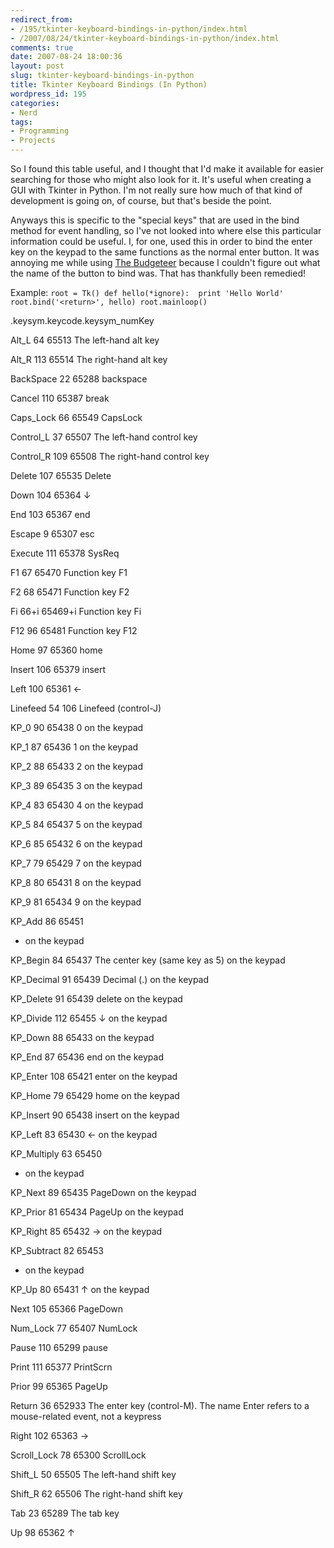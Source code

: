 ```yaml
---
redirect_from:
- /195/tkinter-keyboard-bindings-in-python/index.html
- /2007/08/24/tkinter-keyboard-bindings-in-python/index.html
comments: true
date: 2007-08-24 18:00:36
layout: post
slug: tkinter-keyboard-bindings-in-python
title: Tkinter Keyboard Bindings (In Python)
wordpress_id: 195
categories:
- Nerd
tags:
- Programming
- Projects
---
```


So I found this table useful, and I thought that I'd make it available for easier searching for those who might also look for it.  It's useful when creating a GUI with Tkinter in Python.  I'm not really sure how much of that kind of development is going on, of course, but that's beside the point.

Anyways this is specific to the "special keys" that are used in the bind method for event handling, so I've not looked into where else this particular information could be useful.  I, for one, used this in order to bind the enter key on the keypad to the same functions as the normal enter button.  It was annoying me while using [The Budgeteer](http://www.goingthewongway.com/currently-programming/the-budgeteer/) because I couldn't figure out what the name of the button to bind was.  That has thankfully been remedied!

Example:
`root = Tk()
def hello(*ignore): 
    print 'Hello World'
root.bind('<return>', hello)
root.mainloop()
`



.keysym.keycode.keysym_numKey


Alt_L
64
65513
The left-hand alt key



Alt_R
113
65514
The right-hand alt key



BackSpace
22
65288
backspace



Cancel
110
65387
break



Caps_Lock
66
65549
CapsLock



Control_L
37
65507
The left-hand control key



Control_R
109
65508
The right-hand control key



Delete
107
65535
Delete



Down
104
65364
↓



End
103
65367
end



Escape
9
65307
esc



Execute
111
65378
SysReq



F1
67
65470
Function key F1



F2
68
65471
Function key F2



Fi
66+i
65469+i
Function key Fi



F12
96
65481
Function key F12



Home
97
65360
home



Insert
106
65379
insert



Left
100
65361
←



Linefeed
54
106
Linefeed (control-J)



KP_0
90
65438
0 on the keypad



KP_1
87
65436
1 on the keypad



KP_2
88
65433
2 on the keypad



KP_3
89
65435
3 on the keypad



KP_4
83
65430
4 on the keypad



KP_5
84
65437
5 on the keypad



KP_6
85
65432
6 on the keypad



KP_7
79
65429
7 on the keypad



KP_8
80
65431
8 on the keypad



KP_9
81
65434
9 on the keypad



KP_Add
86
65451
+ on the keypad



KP_Begin
84
65437
The center key (same key as 5) on the keypad



KP_Decimal
91
65439
Decimal (.) on the keypad



KP_Delete
91
65439
delete on the keypad



KP_Divide
112
65455
↓ on the keypad



KP_Down
88
65433
on the keypad



KP_End
87
65436
end on the keypad



KP_Enter
108
65421
enter on the keypad



KP_Home
79
65429
home on the keypad



KP_Insert
90
65438
insert on the keypad



KP_Left
83
65430
← on the keypad



KP_Multiply
63
65450
* on the keypad



KP_Next
89
65435
PageDown on the keypad



KP_Prior
81
65434
PageUp on the keypad



KP_Right
85
65432
→ on the keypad



KP_Subtract
82
65453
- on the keypad



KP_Up
80
65431
↑ on the keypad



Next
105
65366
PageDown



Num_Lock
77
65407
NumLock



Pause
110
65299
pause



Print
111
65377
PrintScrn



Prior
99
65365
PageUp



Return
36
652933
The enter key (control-M). The name Enter refers to a mouse-related event, not a keypress




Right
102
65363
→



Scroll_Lock
78
65300
ScrollLock



Shift_L
50
65505
The left-hand shift key



Shift_R
62
65506
The right-hand shift key



Tab
23
65289
The tab key



Up
98
65362
↑


